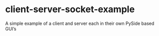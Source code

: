 # client-server-socket-example
A simple example of a client and server each in their own PySide based GUI’s
